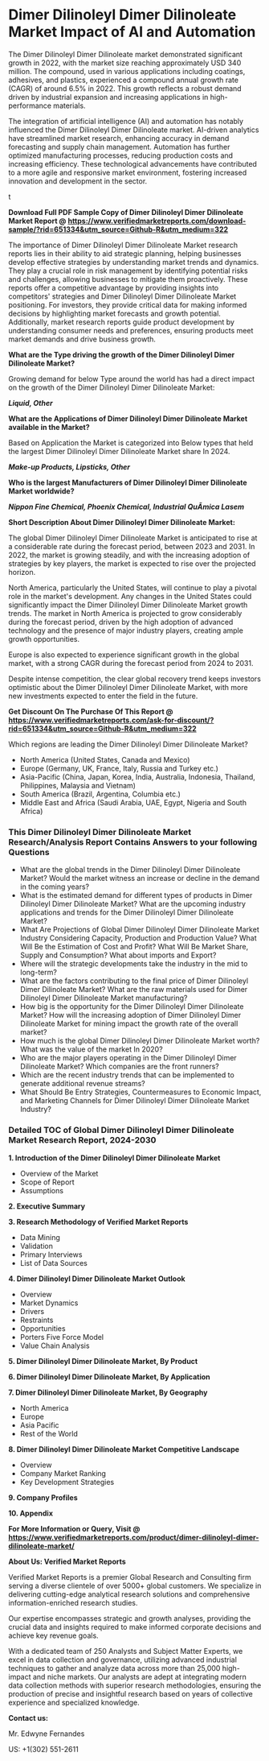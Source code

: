<meta name="title" content="Global Dimer Dilinoleyl Dimer Dilinoleate Market Impact of AI and Automation"><meta name="description" content="The Dimer Dilinoleyl Dimer Dilinoleate market demonstrated significant growth in 2022, with the market size reaching approximately USD 340 million. The compound, used "><meta name="title" content="Dimer Dilinoleyl Dimer Dilinoleate Market Size, Share, Scope, Trends, Growth, Opportunities, Analysis, Forecast"><h1>Dimer Dilinoleyl Dimer Dilinoleate Market Impact of AI and Automation</h1><p>The Dimer Dilinoleyl Dimer Dilinoleate market demonstrated significant growth in 2022, with the market size reaching approximately USD 340 million. The compound, used in various applications including coatings, adhesives, and plastics, experienced a compound annual growth rate (CAGR) of around 6.5% in 2022. This growth reflects a robust demand driven by industrial expansion and increasing applications in high-performance materials.</p><p>The integration of artificial intelligence (AI) and automation has notably influenced the Dimer Dilinoleyl Dimer Dilinoleate market. AI-driven analytics have streamlined market research, enhancing accuracy in demand forecasting and supply chain management. Automation has further optimized manufacturing processes, reducing production costs and increasing efficiency. These technological advancements have contributed to a more agile and responsive market environment, fostering increased innovation and development in the sector.</p>t</p><p id="" class=""><strong>Download Full PDF Sample Copy of Dimer Dilinoleyl Dimer Dilinoleate Market Report @ <a href="https://www.verifiedmarketreports.com/download-sample/?rid=651334&utm_source=Github-R&utm_medium=322" target="_blank">https://www.verifiedmarketreports.com/download-sample/?rid=651334&utm_source=Github-R&utm_medium=322</a></strong></p><p>The importance of&nbsp;Dimer Dilinoleyl Dimer Dilinoleate Market research reports lies in their ability to aid strategic planning, helping businesses develop effective strategies by understanding market trends and dynamics. They play a crucial role in risk management by identifying potential risks and challenges, allowing businesses to mitigate them proactively. These reports offer a competitive advantage by providing insights into competitors' strategies and Dimer Dilinoleyl Dimer Dilinoleate Market positioning. For investors, they provide critical data for making informed decisions by highlighting market forecasts and growth potential. Additionally, market research reports guide product development by understanding consumer needs and preferences, ensuring products meet market demands and drive business growth.</p><p><strong>What are the&nbsp;Type driving the growth of the Dimer Dilinoleyl Dimer Dilinoleate Market?</strong></p><p id="" class="">Growing demand for below Type around the world has had a direct impact on the growth of the Dimer Dilinoleyl Dimer Dilinoleate Market:</p><em><strong>Liquid, Other</strong></em></p><strong>What are the&nbsp;Applications&nbsp;of Dimer Dilinoleyl Dimer Dilinoleate Market available in the Market?</strong></p><p id="" class="">Based on Application the Market is categorized into Below types that held the largest Dimer Dilinoleyl Dimer Dilinoleate Market share In 2024.</p><em><strong>Make-up Products, Lipsticks, Other</strong></em></p><strong>Who is the largest Manufacturers of Dimer Dilinoleyl Dimer Dilinoleate Market worldwide?</strong></p><p><em><strong>Nippon Fine Chemical, Phoenix Chemical, Industrial QuÃ­mica Lasem</strong></em></p><p id="" class=""><strong>Short Description About Dimer Dilinoleyl Dimer Dilinoleate Market:</strong></p><p>The global Dimer Dilinoleyl Dimer Dilinoleate Market is anticipated to rise at a considerable rate during the forecast period, between 2023 and 2031. In 2022, the market is growing steadily, and with the increasing adoption of strategies by key players, the market is expected to rise over the projected horizon.</p><p>North America, particularly the United States, will continue to play a pivotal role in the market's development. Any changes in the United States could significantly impact the Dimer Dilinoleyl Dimer Dilinoleate Market growth trends. The market in North America is projected to grow considerably during the forecast period, driven by the high adoption of advanced technology and the presence of major industry players, creating ample growth opportunities.</p><p>Europe is also expected to experience significant growth in the global market, with a strong CAGR during the forecast period from 2024 to 2031.</p><p>Despite intense competition, the clear global recovery trend keeps investors optimistic about the Dimer Dilinoleyl Dimer Dilinoleate Market, with more new investments expected to enter the field in the future.</p><p id="" class=""><strong>Get Discount On The Purchase Of This Report @ <a href="https://www.verifiedmarketreports.com/ask-for-discount/?rid=651334&utm_source=Github-R&utm_medium=322" target="_blank">https://www.verifiedmarketreports.com/ask-for-discount/?rid=651334&utm_source=Github-R&utm_medium=322</a></strong></p>Which regions are leading the Dimer Dilinoleyl Dimer Dilinoleate Market?</p><ul><li>North America (United States, Canada and Mexico)</li><li>Europe (Germany, UK, France, Italy, Russia and Turkey etc.)</li><li>Asia-Pacific (China, Japan, Korea, India, Australia, Indonesia, Thailand, Philippines, Malaysia and Vietnam)</li><li>South America (Brazil, Argentina, Columbia etc.)</li><li>Middle East and Africa (Saudi Arabia, UAE, Egypt, Nigeria and South Africa)</li></ul><h3 id="" class="">This Dimer Dilinoleyl Dimer Dilinoleate Market Research/Analysis Report Contains Answers to your following Questions</h3><ul><li>What are the global trends in the Dimer Dilinoleyl Dimer Dilinoleate Market? Would the market witness an increase or decline in the demand in the coming years?</li><li>What is the estimated demand for different types of products in Dimer Dilinoleyl Dimer Dilinoleate Market? What are the upcoming industry applications and trends for the Dimer Dilinoleyl Dimer Dilinoleate Market?</li><li>What Are Projections of Global Dimer Dilinoleyl Dimer Dilinoleate Market Industry Considering Capacity, Production and Production Value? What Will Be the Estimation of Cost and Profit? What Will Be Market Share, Supply and Consumption? What about imports and Export?</li><li>Where will the strategic developments take the industry in the mid to long-term?</li><li>What are the factors contributing to the final price of Dimer Dilinoleyl Dimer Dilinoleate Market? What are the raw materials used for Dimer Dilinoleyl Dimer Dilinoleate Market manufacturing?</li><li>How big is the opportunity for the Dimer Dilinoleyl Dimer Dilinoleate Market? How will the increasing adoption of Dimer Dilinoleyl Dimer Dilinoleate Market for mining impact the growth rate of the overall market?</li><li>How much is the global Dimer Dilinoleyl Dimer Dilinoleate Market worth? What was the value of the market In 2020?</li><li>Who are the major players operating in the Dimer Dilinoleyl Dimer Dilinoleate Market? Which companies are the front runners?</li><li>Which are the recent industry trends that can be implemented to generate additional revenue streams?</li><li>What Should Be Entry Strategies, Countermeasures to Economic Impact, and Marketing Channels for Dimer Dilinoleyl Dimer Dilinoleate Market Industry?</li></ul><h3 id="" class="">Detailed TOC of Global Dimer Dilinoleyl Dimer Dilinoleate Market Research Report, 2024-2030</h3><p id="" class=""><strong>1. Introduction of the Dimer Dilinoleyl Dimer Dilinoleate Market</strong></p><ul><li>Overview of the Market</li><li>Scope of Report</li><li>Assumptions</li></ul><p id="" class=""><strong>2. Executive Summary</strong></p><p id="" class=""><strong>3. Research Methodology of Verified Market Reports</strong></p><ul><li>Data Mining</li><li>Validation</li><li>Primary Interviews</li><li>List of Data Sources</li></ul><p id="" class=""><strong>4. Dimer Dilinoleyl Dimer Dilinoleate Market Outlook</strong></p><ul><li>Overview</li><li>Market Dynamics</li><li>Drivers</li><li>Restraints</li><li>Opportunities</li><li>Porters Five Force Model</li><li>Value Chain Analysis</li></ul><p id="" class=""><strong>5. Dimer Dilinoleyl Dimer Dilinoleate Market, By Product</strong></p><p id="" class=""><strong>6. Dimer Dilinoleyl Dimer Dilinoleate Market, By Application</strong></p><p id="" class=""><strong>7. Dimer Dilinoleyl Dimer Dilinoleate Market, By Geography</strong></p><ul><li>North America</li><li>Europe</li><li>Asia Pacific</li><li>Rest of the World</li></ul><p id="" class=""><strong>8. Dimer Dilinoleyl Dimer Dilinoleate Market Competitive Landscape</strong></p><ul><li>Overview</li><li>Company Market Ranking</li><li>Key Development Strategies</li></ul><p id="" class=""><strong>9. Company Profiles</strong></p><p id="" class=""><strong>10. Appendix</strong></p><p id="" class=""><strong>For More Information or Query, Visit @ <a href="https://www.verifiedmarketreports.com/product/dimer-dilinoleyl-dimer-dilinoleate-market/" target="_blank">https://www.verifiedmarketreports.com/product/dimer-dilinoleyl-dimer-dilinoleate-market/</a></strong></p><p id="" class=""><strong>About Us: Verified Market Reports</strong></p><p id="" class="">Verified Market Reports is a premier Global Research and Consulting firm serving a diverse clientele of over 5000+ global customers. We specialize in delivering cutting-edge analytical research solutions and comprehensive information-enriched research studies.</p><p id="" class="">Our expertise encompasses strategic and growth analyses, providing the crucial data and insights required to make informed corporate decisions and achieve key revenue goals.</p><p id="" class="">With a dedicated team of 250 Analysts and Subject Matter Experts, we excel in data collection and governance, utilizing advanced industrial techniques to gather and analyze data across more than 25,000 high-impact and niche markets. Our analysts are adept at integrating modern data collection methods with superior research methodologies, ensuring the production of precise and insightful research based on years of collective experience and specialized knowledge.</p><p id="" class=""><strong>Contact us:</strong></p><p id="" class="">Mr. Edwyne Fernandes</p><p id="" class="">US: +1(302) 551-2611</p>
